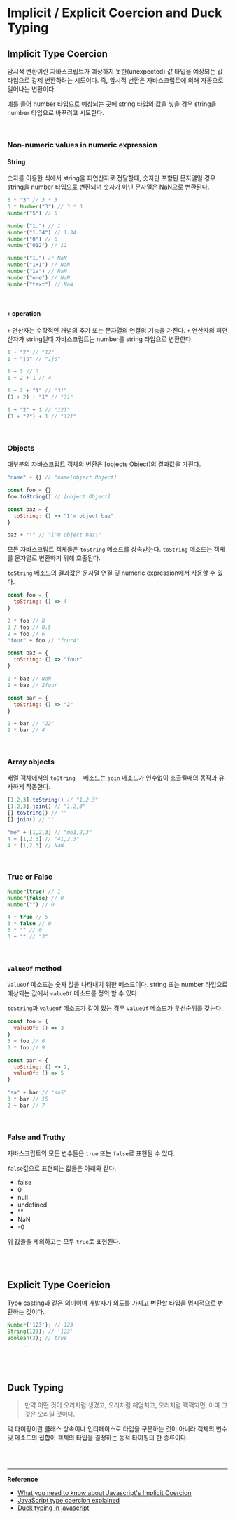 # Implicit / Explicit Coercion and Duck Typing



## Implicit Type Coercion 

암시적 변환이란 자바스크립트가 예상하지 못한(unexpected) 값 타입을 예상되는 값 타입으로 강제 변환하려는 시도이다. 즉, 암시적 변환은 자바스크립트에 의해 자동으로 일어나는 변환이다.

예를 들어 number 타입으로 예상되는 곳에 string 타입의 값을 넣을 경우 string을 number 타입으로 바꾸려고 시도한다.

<br>

### Non-numeric values in numeric expression

#### String

숫자를 이용한 식에서 string을 피연산자로 전달할때, 숫자만 포함된 문자열일 경우 string을 number 타입으로 변환되며 숫자가 아닌 문자열은 NaN으로 변환된다.

```javascript
3 * "3" // 3 * 3
3 * Number("3") // 3 * 3
Number("5") // 5

Number("1.") // 1
Number("1.34") // 1.34
Number("0") // 0
Number("012") // 12

Number("1,") // NaN
Number("1+1") // NaN
Number("1a") // NaN
Number("one") // NaN
Number("text") // NaN
```

<br>

#### `+` operation

`+` 연산자는 수학적인 개념의 추가 또는 문자열의 연결의 기능을 가진다. `+` 연산자의 피연산자가 string일때 자바스크립트는 number를 string 타입으로 변환한다.

```javascript
1 + "2" // "12"
1 + "js" // "1js"

1 + 2 // 3
1 + 2 + 1 // 4

1 + 2 + "1" // "31"
(1 + 2) + "1" // "31"

1 + "2" + 1 // "121"
(1 + "2") + 1 // "121"
```

<br>

### Objects

대부분의 자바스크립트 객체의 변환은 [objects Object]의 결과값을 가진다.

```javascript
"name" + {} // "name[object Object]

const foo = {}
foo.toString() // [object Object]

const baz = {
  toString: () => "I'm object baz"
}

baz + "!" // "I'm object baz!"
```

모든 자바스크립트 객체들은 `toString` 메소드를 상속받는다. `toString` 메소드는  객체를 문자열로 변환하기 위해 호출된다.

`toString` 메소드의 결과값은 문자열 연결 및 numeric expression에서 사용할 수 있다.

```javascript
const foo = {
  toString: () => 4
}

2 * foo // 8
2 / foo // 0.5
2 + foo // 6
"four" + foo // "four4"

const baz = {
  toString: () => "four"
}

2 * baz // NaN
2 + baz // 2four

const bar = {
  toString: () => "2"
}

2 + bar // "22"
2 * bar // 4
```

<br>

### Array objects

배열 객체에서의 `toString  ` 메소드는 `join` 메소드가 인수없이 호출될때의 동작과 유사하게 작동한다.

```javascript
[1,2,3].toString() // "1,2,3"
[1,2,3].join() // "1,2,3"
[].toString() // ""
[].join() // ""

"me" + [1,2,3] // "me1,2,3"
4 + [1,2,3] // "41,2,3"
4 * [1,2,3] // NaN
```

<br>

### True or False

```javascript
Number(true) // 1
Number(false) // 0
Number("") // 0

4 + true // 5
3 * false // 0
3 * "" // 0
3 + "" // "3"
```

<br>

### `valueOf` method

`valueOf` 메소드는 숫자 값을 나타내기 위한 메소드이다. string 또는 number 타입으로 예상되는 값에서 `valueOf` 메소드를 정의 할 수 있다.

`toString`과 `valueOf` 메소드가 같이 있는 경우 `valueOf` 메소드가 우선순위를 갖는다.

```javascript
const foo = {
  valueOf: () => 3
}
3 + foo // 6
3 * foo // 9

const bar = {
  toString: () => 2,
  valueOf: () => 5
}

"sa" + bar // "sa5"
3 * bar // 15
2 + bar // 7

```

<br>

### False and Truthy

자바스크립트의 모든 변수들은 `true` 또는 `false`로 표현될 수 있다.

`false`값으로 표현되는 값들은 아래와 같다.

- false
- 0
- null
- undefined
- ""
- NaN
- -0

위 값들을 제외하고는 모두 `true`로 표현된다.

<br>

<br>

## Explicit Type Coericion 

Type casting과 같은 의미이며 개발자가 의도를 가지고 변환할 타입을 명시적으로 변환하는 것이다.

```javascript
Number('123'); // 123
String(123); // '123'
Boolean(3); // true
	...
```

<br>

<br>

## Duck Typing

> 만약 어떤 것이 오리처럼 생겼고, 오리처럼 헤엄치고, 오리처럼 꽥꽥되면, 아마 그것은 오리일 것이다.

덕 타이핑이란 클래스 상속이나 인터페이스로 타입을 구분하는 것이 아니라 객체의 변수 및 메소드의 집합이 객체의 타입을 결정하는 동적 타이핑의 한 종류이다.

<br>

<br>


------

**Reference**

- [What you need to know about Javascript's Implicit Coercion](https://dev.to/promhize/what-you-need-to-know-about-javascripts-implicit-coercion-e23) 
- [JavaScript type coercion explained](https://www.freecodecamp.org/news/js-type-coercion-explained-27ba3d9a2839/) 
- [Duck typing in javascript](https://stackoverflow.com/questions/3379529/duck-typing-in-javascript)